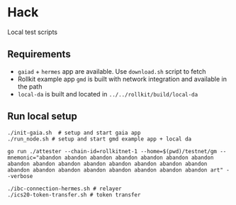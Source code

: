 # Hack

Local test scripts

## Requirements

* `gaiad` + `hermes` app are available. Use `download.sh` script to fetch
* Rollkit example app `gmd` is built with network integration and available in the path
* `local-da` is built and located in `../../rollkit/build/local-da`

## Run local setup

```shell
./init-gaia.sh  # setup and start gaia app
./run_node.sh # setup and start gmd example app + local da

go run ./attester --chain-id=rollkitnet-1 --home=$(pwd)/testnet/gm --mnemonic="abandon abandon abandon abandon abandon abandon abandon abandon abandon abandon abandon abandon abandon abandon abandon abandon abandon abandon abandon abandon abandon abandon abandon art" --verbose

./ibc-connection-hermes.sh # relayer
./ics20-token-transfer.sh # token transfer
```
